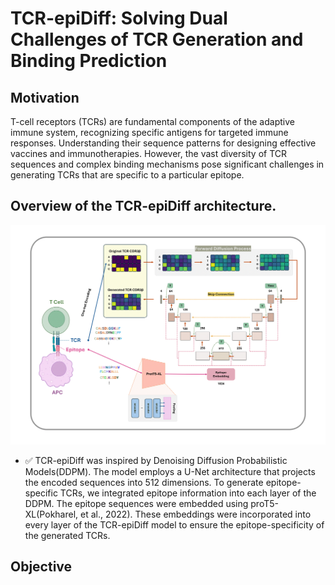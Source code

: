# TCR-epiDiff: Solving Dual Challenges of TCR Generation and Binding Prediction
## Motivation
T-cell receptors (TCRs) are fundamental components of the adaptive immune system, recognizing specific antigens for targeted immune responses. Understanding their sequence patterns for designing effective vaccines and immunotherapies. However, the vast diversity of TCR sequences and complex binding mechanisms pose significant challenges in generating TCRs that are specific to a particular epitope.
## Overview of the TCR-epiDiff architecture. 
<img src="Images/workflow.gif" width="100%" height="80%" alt="RubberDuck"></img><br/>

* ✅ TCR-epiDiff was inspired by Denoising Diffusion Probabilistic Models(DDPM). The model employs a U-Net architecture that projects the encoded sequences into 512 dimensions. To generate epitope-specific TCRs, we integrated epitope information into each layer of the DDPM. The epitope sequences were embedded using proT5-XL(Pokharel, et al., 2022). These embeddings were incorporated into every layer of the TCR-epiDiff model to ensure the epitope-specificity of the generated TCRs.

## Objective
